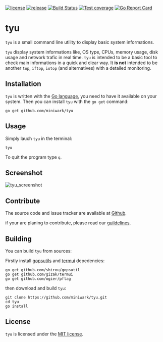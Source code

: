 [![license](https://img.shields.io/badge/license-MIT_License-blue.svg?style=flat-square)](https://github.com/miniwark/tyu/blob/master/LICENSE)
[![release](https://img.shields.io/badge/release-v_0.2-blue.svg?style=flat-square)](https://github.com/miniwark/tyu/releases)
[![Build Status](https://drone.io/github.com/miniwark/tyu/status.png)](https://drone.io/github.com/miniwark/tyu/latest)
[![Test coverage](https://img.shields.io/codecov/c/github/miniwark/tyu/master.svg?style=flat-square)](https://codecov.io/github/miniwark/tyu?branch=master)
[![Go Report Card](https://goreportcard.com/badge/github.com/miniwark/tyu?style=flat-square)](https://goreportcard.com/report/github.com/miniwark/tyu)

tyu
===
`tyu` is a small command line utility to display basic system informations.

`tyu` display system informations like, OS type, CPUs, memory usage, disk usage and network trafic in real time. `tyu` is intended to be a basic tool to check main informations in a quick and clear way. It **is not** intended to be another `top`, `iftop`, `iotop` (and alternatives) with a detailed monitoring.


Installation
------------
`tyu` is written with the [Go language](https://golang.org/), you need to have it available on your system.
Then you can install `tyu` with the `go get` command:

    go get github.com/miniwark/tyu


Usage
-----
Simply lauch `tyu` in the terminal:

    tyu

To quit the program type `q`.


Screenshot
----------
![tyu_screenshot](https://cloud.githubusercontent.com/assets/301895/14684766/c8ead42a-0731-11e6-9091-d5dcf4a11a8d.png)


Contribute
----------
The source code and issue tracker are available at [Github](https://github.com/miniwark/tyu).

if your are planing to contribute, please read our [guildelines](https://github.com/miniwark/tyu/blob/master/CONTRIBUTING.md).


Building
--------
You can build `tyu` from sources:

Firstly install [gopsutils](https://github.com/shirou/gopsutil) and [termui](https://github.com/gizak/termui) depedencies:

    go get github.com/shirou/gopsutil
    go get github.com/gizak/termui
    go get github.com/ogier/pflag

then download and build `tyu`:

    git clone https://github.com/miniwark/tyu.git
    cd tyu
    go install

License
-------
`tyu` is licensed under the [MIT license](https://github.com/miniwark/tyu/blob/master/LICENSE).
